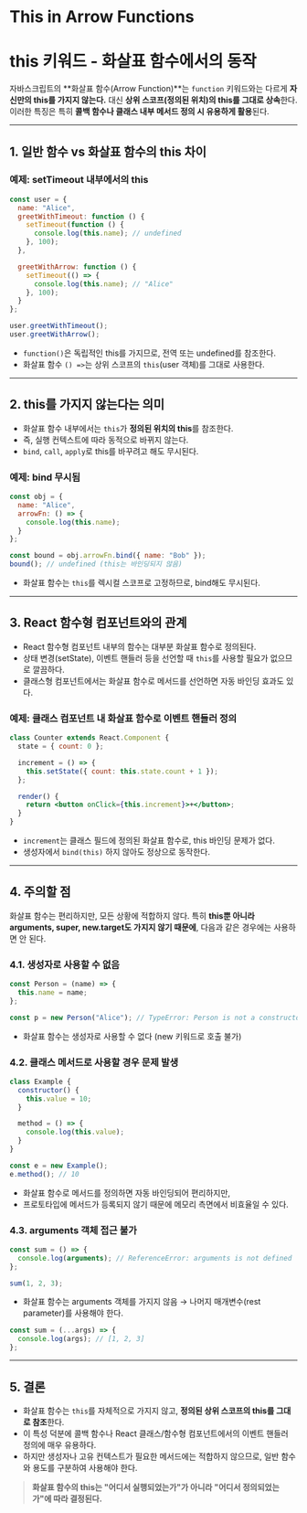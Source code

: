 # This in Arrow Functions

# this 키워드 - 화살표 함수에서의 동작

자바스크립트의 **화살표 함수(Arrow Function)**는 `function` 키워드와는 다르게 **자신만의 this를 가지지 않는다.**
대신 **상위 스코프(정의된 위치)의 this를 그대로 상속**한다.
이러한 특징은 특히 **콜백 함수나 클래스 내부 메서드 정의 시 유용하게 활용**된다.

---

## 1. 일반 함수 vs 화살표 함수의 this 차이

### 예제: setTimeout 내부에서의 this

```jsx
const user = {
  name: "Alice",
  greetWithTimeout: function () {
    setTimeout(function () {
      console.log(this.name); // undefined
    }, 100);
  },

  greetWithArrow: function () {
    setTimeout(() => {
      console.log(this.name); // "Alice"
    }, 100);
  }
};

user.greetWithTimeout();
user.greetWithArrow();
```

- `function()`은 독립적인 this를 가지므로, 전역 또는 undefined를 참조한다.
- 화살표 함수 `() =>`는 상위 스코프의 `this`(user 객체)를 그대로 사용한다.

---

## 2. this를 가지지 않는다는 의미

- 화살표 함수 내부에서는 `this`가 **정의된 위치의 this**를 참조한다.
- 즉, 실행 컨텍스트에 따라 동적으로 바뀌지 않는다.
- `bind`, `call`, `apply`로 this를 바꾸려고 해도 무시된다.

### 예제: bind 무시됨

```jsx
const obj = {
  name: "Alice",
  arrowFn: () => {
    console.log(this.name);
  }
};

const bound = obj.arrowFn.bind({ name: "Bob" });
bound(); // undefined (this는 바인딩되지 않음)
```

- 화살표 함수는 `this`를 렉시컬 스코프로 고정하므로, bind해도 무시된다.

---

## 3. React 함수형 컴포넌트와의 관계

- React 함수형 컴포넌트 내부의 함수는 대부분 화살표 함수로 정의된다.
- 상태 변경(setState), 이벤트 핸들러 등을 선언할 때 `this`를 사용할 필요가 없으므로 깔끔하다.
- 클래스형 컴포넌트에서는 화살표 함수로 메서드를 선언하면 자동 바인딩 효과도 있다.

### 예제: 클래스 컴포넌트 내 화살표 함수로 이벤트 핸들러 정의

```jsx
class Counter extends React.Component {
  state = { count: 0 };

  increment = () => {
    this.setState({ count: this.state.count + 1 });
  };

  render() {
    return <button onClick={this.increment}>+</button>;
  }
}
```

- `increment`는 클래스 필드에 정의된 화살표 함수로, this 바인딩 문제가 없다.
- 생성자에서 `bind(this)` 하지 않아도 정상으로 동작한다.

---

## 4. 주의할 점

화살표 함수는 편리하지만, 모든 상황에 적합하지 않다.
특히 **this뿐 아니라 arguments, super, new.target도 가지지 않기 때문에**, 다음과 같은 경우에는 사용하면 안 된다.

### 4.1. 생성자로 사용할 수 없음

```jsx
const Person = (name) => {
  this.name = name;
};

const p = new Person("Alice"); // TypeError: Person is not a constructor
```

- 화살표 함수는 생성자로 사용할 수 없다 (new 키워드로 호출 불가)

### 4.2. 클래스 메서드로 사용할 경우 문제 발생

```jsx
class Example {
  constructor() {
    this.value = 10;
  }

  method = () => {
    console.log(this.value);
  }
}

const e = new Example();
e.method(); // 10
```

- 화살표 함수로 메서드를 정의하면 자동 바인딩되어 편리하지만,
- 프로토타입에 메서드가 등록되지 않기 때문에 메모리 측면에서 비효율일 수 있다.

### 4.3. arguments 객체 접근 불가

```jsx
const sum = () => {
  console.log(arguments); // ReferenceError: arguments is not defined
};

sum(1, 2, 3);
```

- 화살표 함수는 arguments 객체를 가지지 않음 → 나머지 매개변수(rest parameter)를 사용해야 한다.

```jsx
const sum = (...args) => {
  console.log(args); // [1, 2, 3]
};
```

---

## 5. 결론

- 화살표 함수는 `this`를 자체적으로 가지지 않고, **정의된 상위 스코프의 this를 그대로 참조**한다.
- 이 특성 덕분에 콜백 함수나 React 클래스/함수형 컴포넌트에서의 이벤트 핸들러 정의에 매우 유용하다.
- 하지만 생성자나 고유 컨텍스트가 필요한 메서드에는 적합하지 않으므로, 일반 함수와 용도를 구분하여 사용해야 한다.

> **화살표 함수의 this는 "어디서 실행되었는가"가 아니라 "어디서 정의되었는가"에 따라 결정된다.**
>